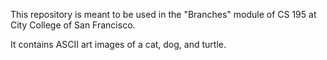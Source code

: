 This repository is meant to be used in the "Branches" module of CS 195 at City College of San Francisco.

It contains ASCII art images of a cat, dog, and turtle.

